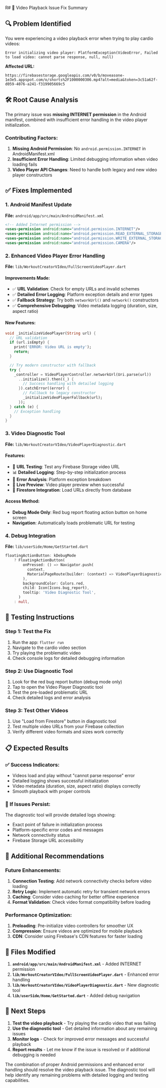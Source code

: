 R# 🎥 Video Playback Issue Fix Summary

## 🔍 **Problem Identified**

You were experiencing a video playback error when trying to play cardio videos:

```
Error initializing video player: PlatformException(VideoError, Failed to load video: cannot parse response, null, null)
```

**Affected URL:** 
```
https://firebasestorage.googleapis.com/v0/b/moveasone-1e3e5.appspot.com/o/shorts%2F1000000306.mp4?alt=media&token=3c51a62f-d059-4076-a241-f319905669c5
```

## 🛠️ **Root Cause Analysis**

The primary issue was **missing INTERNET permission** in the Android manifest, combined with insufficient error handling in the video player initialization.

### Contributing Factors:
1. **Missing Android Permission**: No `android.permission.INTERNET` in AndroidManifest.xml
2. **Insufficient Error Handling**: Limited debugging information when video loading fails
3. **Video Player API Changes**: Need to handle both legacy and new video player constructors

## ✅ **Fixes Implemented**

### 1. **Android Manifest Update**
**File:** `android/app/src/main/AndroidManifest.xml`

```xml
<!-- Added Internet permission -->
<uses-permission android:name="android.permission.INTERNET"/>
<uses-permission android:name="android.permission.READ_EXTERNAL_STORAGE"/>
<uses-permission android:name="android.permission.WRITE_EXTERNAL_STORAGE"/>
<uses-permission android:name="android.permission.CAMERA"/>
```

### 2. **Enhanced Video Player Error Handling**
**File:** `lib/WorkoutCreatorVIdeo/FullScreenVideoPlayer.dart`

#### **Improvements Made:**
- ✅ **URL Validation**: Check for empty URLs and invalid schemes
- ✅ **Detailed Error Logging**: Platform exception details and error types
- ✅ **Fallback Strategy**: Try both `networkUrl()` and `network()` constructors
- ✅ **Comprehensive Debugging**: Video metadata logging (duration, size, aspect ratio)

#### **New Features:**
```dart
void _initializeVideoPlayer(String url) {
  // URL validation
  if (url.isEmpty) {
    print('ERROR: Video URL is empty');
    return;
  }

  // Try modern constructor with fallback
  try {
    _controller = VideoPlayerController.networkUrl(Uri.parse(url))
      ..initialize().then((_) {
        // Success handling with detailed logging
      }).catchError((error) {
        // Fallback to legacy constructor
        _initializeVideoPlayerFallback(url);
      });
  } catch (e) {
    // Exception handling
  }
}
```

### 3. **Video Diagnostic Tool**
**File:** `lib/WorkoutCreatorVIdeo/VideoPlayerDiagnostic.dart`

#### **Features:**
- 🔧 **URL Testing**: Test any Firebase Storage video URL
- 📊 **Detailed Logging**: Step-by-step initialization process
- 🎯 **Error Analysis**: Platform exception breakdown
- 📱 **Live Preview**: Video player preview when successful
- 🔗 **Firestore Integration**: Load URLs directly from database

#### **Access Method:**
- **Debug Mode Only**: Red bug report floating action button on home screen
- **Navigation**: Automatically loads problematic URL for testing

### 4. **Debug Integration**
**File:** `lib/userSide/Home/GetStarted.dart`

```dart
floatingActionButton: kDebugMode
    ? FloatingActionButton(
        onPressed: () => Navigator.push(
          context,
          MaterialPageRoute(builder: (context) => VideoPlayerDiagnostic()),
        ),
        backgroundColor: Colors.red,
        child: Icon(Icons.bug_report),
        tooltip: 'Video Diagnostic Tool',
      )
    : null,
```

## 🧪 **Testing Instructions**

### **Step 1: Test the Fix**
1. Run the app: `flutter run`
2. Navigate to the cardio video section
3. Try playing the problematic video
4. Check console logs for detailed debugging information

### **Step 2: Use Diagnostic Tool**
1. Look for the red bug report button (debug mode only)
2. Tap to open the Video Player Diagnostic tool
3. Test the pre-loaded problematic URL
4. Check detailed logs and error analysis

### **Step 3: Test Other Videos**
1. Use "Load from Firestore" button in diagnostic tool
2. Test multiple video URLs from your Firebase collection
3. Verify different video formats and sizes work correctly

## 📋 **Expected Results**

### **✅ Success Indicators:**
- Videos load and play without "cannot parse response" error
- Detailed logging shows successful initialization
- Video metadata (duration, size, aspect ratio) displays correctly
- Smooth playback with proper controls

### **🚨 If Issues Persist:**
The diagnostic tool will provide detailed logs showing:
- Exact point of failure in initialization process
- Platform-specific error codes and messages
- Network connectivity status
- Firebase Storage URL accessibility

## 🔧 **Additional Recommendations**

### **Future Enhancements:**
1. **Connection Testing**: Add network connectivity checks before video loading
2. **Retry Logic**: Implement automatic retry for transient network errors
3. **Caching**: Consider video caching for better offline experience
4. **Format Validation**: Check video format compatibility before loading

### **Performance Optimization:**
1. **Preloading**: Pre-initialize video controllers for smoother UX
2. **Compression**: Ensure videos are optimized for mobile playback
3. **CDN**: Consider using Firebase's CDN features for faster loading

## 📝 **Files Modified**

1. **`android/app/src/main/AndroidManifest.xml`** - Added INTERNET permission
2. **`lib/WorkoutCreatorVIdeo/FullScreenVideoPlayer.dart`** - Enhanced error handling
3. **`lib/WorkoutCreatorVIdeo/VideoPlayerDiagnostic.dart`** - New diagnostic tool
4. **`lib/userSide/Home/GetStarted.dart`** - Added debug navigation

## 🎯 **Next Steps**

1. **Test the video playback** - Try playing the cardio video that was failing
2. **Use the diagnostic tool** - Get detailed information about any remaining issues
3. **Monitor logs** - Check for improved error messages and successful playback
4. **Report results** - Let me know if the issue is resolved or if additional debugging is needed

The combination of proper Android permissions and enhanced error handling should resolve the video playback issue. The diagnostic tool will help identify any remaining problems with detailed logging and testing capabilities. 